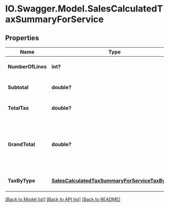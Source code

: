 # IO.Swagger.Model.SalesCalculatedTaxSummaryForService
## Properties

Name | Type | Description | Notes
------------ | ------------- | ------------- | -------------
**NumberOfLines** | **int?** | Count of lines | [optional] [default to null]
**Subtotal** | **double?** | sum of all line tax attribute | [optional] [default to null]
**TotalTax** | **double?** | sum of all line lineAmount attribute | [optional] [default to null]
**GrandTotal** | **double?** | sum of all line lineAmount attribute - sum of all line tax attribute - sum of all line lineTaxedDiscount attribute | [optional] [default to null]
**TaxByType** | [**SalesCalculatedTaxSummaryForServiceTaxByType**](SalesCalculatedTaxSummaryForServiceTaxByType.md) |  | [optional] [default to null]

[[Back to Model list]](../README.md#documentation-for-models) [[Back to API list]](../README.md#documentation-for-api-endpoints) [[Back to README]](../README.md)

